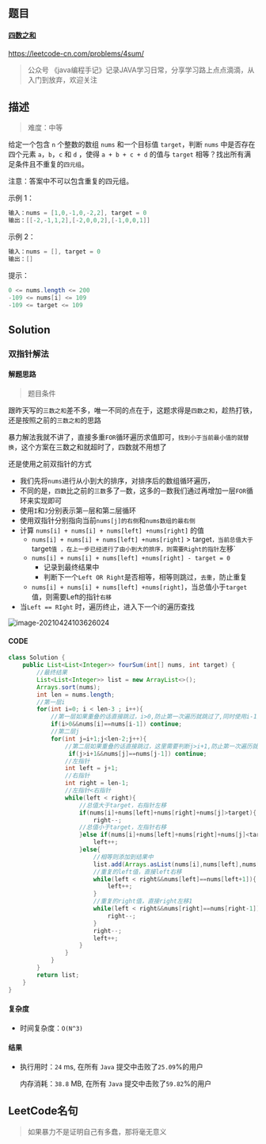 ## 题目

#### [四数之和](https://leetcode-cn.com/problems/4sum/)



https://leetcode-cn.com/problems/4sum/



> 公众号 《java编程手记》记录JAVA学习日常，分享学习路上点点滴滴，从入门到放弃，欢迎关注



## 描述



> 难度：中等



给定一个包含 `n` 个整数的数组 `nums` 和一个目标值 `target`，判断 `nums` 中是否存在四个元素 `a`，`b`，`c` 和 `d` ，使得 `a + b + c + d` 的值与 `target` 相等？找出所有满足条件且不重复的`四元组`。



注意：答案中不可以包含重复的四元组。

 

示例 1：



```java
输入：nums = [1,0,-1,0,-2,2], target = 0
输出：[[-2,-1,1,2],[-2,0,0,2],[-1,0,0,1]]
```



示例 2：



```java
输入：nums = [], target = 0
输出：[]
```



提示：



```java
0 <= nums.length <= 200
-109 <= nums[i] <= 109
-109 <= target <= 109
```



## Solution



### 双指针解法



#### 解题思路



> 题目条件



跟昨天写的`三数之和`差不多，唯一不同的点在于，这题求得是`四数之和`，趁热打铁，还是按照之前的`三数之和`的思路



暴力解法我就不讲了，直接多重`FOR`循环遍历求值即可，`找到小于当前最小值的就替换`，这个方案在三数之和就超时了，四数就不用想了



还是使用之前双指针的方式

* 我们先将`nums`进行从小到大的排序，对排序后的数组循环遍历，
* 不同的是，`四数`比之前的`三数`多了`一`数，这多的`一`数我们通过再增加一层`FOR`循环来实现即可
* 使用`I`和`J`分别表示第`一`层和第`二`层循环
* 使用双指针分别指向当前`nums[j]的右侧`和`nums数组的最右侧`
* 计算 `nums[i] + nums[i] + nums[left] +nums[right]`  的值
  * `nums[i] + nums[i] + nums[left] +nums[right]`   > target`，当前总值大于`target`值 ，在上一步已经进行了由小到大的排序，则需要Right的指针`左移`
  * `nums[i] + nums[i] + nums[left] +nums[right] - target = 0` 
    * 记录到最终结果中
    * 判断下一个`Left OR Right`是否相等，相等则跳过，`去重`，防止重复
  * `nums[i] + nums[i] + nums[left] +nums[right]`，当总值小于`target`值，则需要Left的指针`右移`
* 当`Left == RIght` 时，遍历终止，进入下一个i的遍历查找



![image-20210424103626024](https://p3-juejin.byteimg.com/tos-cn-i-k3u1fbpfcp/4e03e8bcdca14a1787b690e7e44b4e03~tplv-k3u1fbpfcp-zoom-1.image)

#### CODE

```java
class Solution {
    public List<List<Integer>> fourSum(int[] nums, int target) {
      	//最终结果
        List<List<Integer>> list = new ArrayList<>();
        Arrays.sort(nums);
        int len = nums.length;
      	//第一层i
        for(int i=0; i < len-3 ; i++){
          	//第一层如果重叠的话直接跳过，i>0,防止第一次遍历就跳过了,同时使用i-1，防止数组越界，比如[1,1,2,3,4]，第二个1就会被跳过
            if(i>0&&nums[i]==nums[i-1]) continue;
          	//第二层j
            for(int j=i+1;j<len-2;j++){
              	//第二层如果重叠的话直接跳过，这里需要判断j>i+1,防止第一次遍历就跳过了，j-1防止数组越界，[1,2,2,3,4]，第二个2就会被跳过
                 if(j>i+1&&nums[j]==nums[j-1]) continue; 
              	//左指针
                int left = j+1;
              	//右指针
                int right = len-1;
              	//左指针<右指针
                while(left < right){
                  	//总值大于target，右指针左移
                    if(nums[i]+nums[left]+nums[right]+nums[j]>target){
                        right--;
                    //总值小于target，左指针右移
                    }else if(nums[i]+nums[left]+nums[right]+nums[j]<target){
                        left++;
                    }else{
                      	//相等则添加到结果中
                        list.add(Arrays.asList(nums[i],nums[left],nums[right],nums[j]));
                        //重复的left值，直接left右移 
                        while(left < right&&nums[left]==nums[left+1]){
                            left++;
                        }
                        //重复的right值，直接right左移1
                        while(left < right&&nums[right]==nums[right-1]){
                            right--;
                        }
                        right--;
                        left++;
                    }
                }
            }
        }
        return list;
    }
}
```



#### 复杂度



* 时间复杂度：`O(N^3)`

  


#### 结果

* 执行用时：`24` ms, 在所有 `Java` 提交中击败了`25.09`%的用户

  内存消耗：`38.8` MB, 在所有 `Java` 提交中击败了`59.82`%的用户



## LeetCode名句



> 如果暴力不是证明自己有多蠢，那将毫无意义

